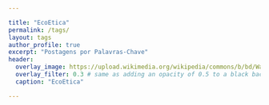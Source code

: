 ```yaml
---

title: "EcoEtica"
permalink: /tags/
layout: tags
author_profile: true
excerpt: "Postagens por Palavras-Chave"
header:
  overlay_image: https://upload.wikimedia.org/wikipedia/commons/b/bd/Wall_street_of_the_tombs_sacred_way_Kerameikos_Athens.jpg
  overlay_filter: 0.3 # same as adding an opacity of 0.5 to a black background
  caption: "EcoEtica"

---
```

